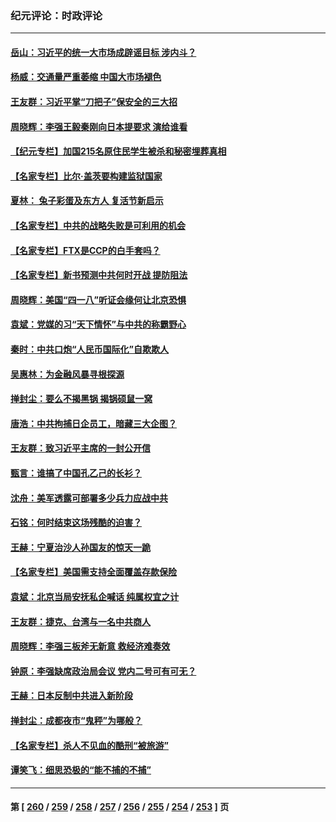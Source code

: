 ### 纪元评论：时政评论
---
#### [岳山：习近平的统一大市场成辟谣目标 涉内斗？](../../pages/nsc1025/n13965723.md) 
#### [杨威：交通量严重萎缩 中国大市场褪色](../../pages/nsc1025/n13965380.md) 
#### [王友群：习近平掌“刀把子”保安全的三大招](../../pages/nsc1025/n13965308.md) 
#### [周晓辉：李强王毅秦刚向日本提要求 演给谁看](../../pages/nsc1025/n13965209.md) 
#### [【纪元专栏】加国215名原住民学生被杀和秘密埋葬真相](../../pages/nsc1025/n13965187.md) 
#### [【名家专栏】比尔‧盖茨要构建监狱国家](../../pages/nsc1025/n13963766.md) 
#### [夏林： 兔子彩蛋及东方人 复活节新启示](../../pages/nsc1025/n13965188.md) 
#### [【名家专栏】中共的战略失败是可利用的机会](../../pages/nsc1025/n13964294.md) 
#### [【名家专栏】FTX是CCP的白手套吗？](../../pages/nsc1025/n13964456.md) 
#### [【名家专栏】新书预测中共何时开战 提防阻法](../../pages/nsc1025/n13964473.md) 
#### [周晓辉：美国“四一八”听证会缘何让北京恐惧](../../pages/nsc1025/n13964549.md) 
#### [袁斌：党媒的习“天下情怀”与中共的称霸野心](../../pages/nsc1025/n13964329.md) 
#### [秦时：中共口炮“人民币国际化”自欺欺人](../../pages/nsc1025/n13964490.md) 
#### [吴惠林：为金融风暴寻根探源](../../pages/nsc1025/n13964475.md) 
#### [掸封尘：要么不揭黑锅 揭锅硕鼠一窝](../../pages/nsc1025/n13964345.md) 
#### [唐浩：中共拘捕日企员工，暗藏三大企图？](../../pages/nsc1025/n13964108.md) 
#### [王友群：致习近平主席的一封公开信](../../pages/nsc1025/n13963950.md) 
#### [甄言：谁搞了中国孔乙己的长衫？](../../pages/nsc1025/n13964132.md) 
#### [沈舟：美军透露可部署多少兵力应战中共](../../pages/nsc1025/n13964067.md) 
#### [石铭：何时结束这场残酷的迫害？](../../pages/nsc1025/n13964016.md) 
#### [王赫：宁夏治沙人孙国友的惊天一跪](../../pages/nsc1025/n13963952.md) 
#### [【名家专栏】美国需支持全面覆盖存款保险](../../pages/nsc1025/n13963860.md) 
#### [袁斌：北京当局安抚私企喊话 纯属权宜之计](../../pages/nsc1025/n13963696.md) 
#### [王友群：捷克、台湾与一名中共商人](../../pages/nsc1025/n13962880.md) 
#### [周晓辉：李强三板斧无新意 救经济难奏效](../../pages/nsc1025/n13963335.md) 
#### [钟原：李强缺席政治局会议 党内二号可有可无？](../../pages/nsc1025/n13962965.md) 
#### [王赫：日本反制中共进入新阶段](../../pages/nsc1025/n13962985.md) 
#### [掸封尘：成都夜市“鬼秤”为哪般？](../../pages/nsc1025/n13962863.md) 
#### [【名家专栏】杀人不见血的酷刑“被旅游”](../../pages/nsc1025/n13962611.md) 
#### [谭笑飞：细思恐极的“能不捕的不捕”](../../pages/nsc1025/n13962565.md) 

---
#### 第 [ [260](./260.md) / [259](./259.md) / [258](./258.md) / [257](./257.md) / [256](./256.md) / [255](./255.md) / [254](./254.md) / [253](./253.md) ] 页
